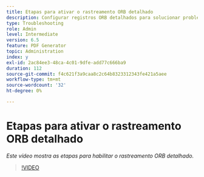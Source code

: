 ```yaml
---
title: Etapas para ativar o rastreamento ORB detalhado
description: Configurar registros ORB detalhados para solucionar problemas de PDF Generator
type: Troubleshooting
role: Admin
level: Intermediate
version: 6.5
feature: PDF Generator
topic: Administration
index: y
exl-id: 2ac84ee3-48ca-4c01-9dfe-add77c666ba9
duration: 112
source-git-commit: f4c621f3a9caa8c2c64b8323312343fe421a5aee
workflow-type: tm+mt
source-wordcount: '32'
ht-degree: 0%

---
```


# Etapas para ativar o rastreamento ORB detalhado

*Este vídeo mostra as etapas para habilitar o rastreamento ORB detalhado.*

>[!VIDEO](https://video.tv.adobe.com/v/335526?quality=12&learn=on)
